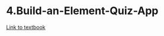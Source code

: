 # 4.Build-an-Element-Quiz-App
[Link to textbook](https://appleeducation.instructure.com/courses/30/pages/2c924ab5a3a462647e4bbd0c5f647923-dot-content?module_item_id=1062) 
